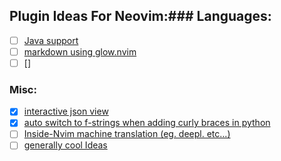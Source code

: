 ## Plugin Ideas For Neovim:### Languages:
- [ ] [Java support](https://github.com/nvim-java/nvim-java)
- [ ] [markdown using glow.nvim](https://github.com/ellisonleao/glow.nvim)
- [ ] []

### Misc:
- [x] [interactive json view](https://github.com/gennaro-tedesco/nvim-jqx)
- [x] [auto switch to f-strings when adding curly braces in python](https://github.com/roobert/f-string-toggle.nvim)
- [ ] [Inside-Nvim machine translation (eg. deepl. etc...)](https://github.com/potamides/pantran.nvim)
- [ ] [generally cool Ideas](https://github.com/rockerBOO/awesome-neovim?tab=readme-ov-file)
